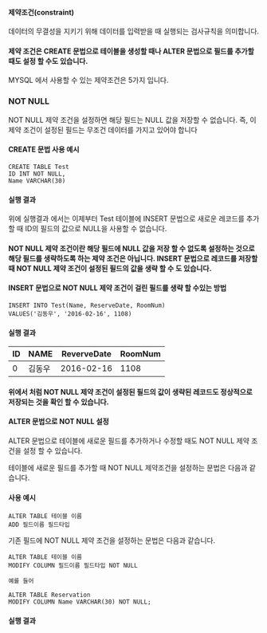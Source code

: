 #### 제약조건(constraint)
데이터의 무결성을 지키기 위해 데이터를 입력받을 때 실행되는 검사규칙을 의미합니다.
#### 제약 조건은 CREATE 문법으로 테이블을 생성할 때나 ALTER 문법으로 필드를 추가할 때도 설정 할 수도 있습니다.

MYSQL 에서 사용할 수 있는 제약조건은 5가지 입니다.

### NOT NULL
NOT NULL 제약 조건을 설정하면 해당 필드는 NULL 값을 저장할 수 없습니다. 
즉, 이 제약 조건이 설정된 필드는 무조건 데이터를 가지고 있어야 합니다
#### CREATE 문법 사용 예시
```
CREATE TABLE Test
ID INT NOT NULL,
Name VARCHAR(30)
```
#### 실행 결과


위에 실행결과 에서는 이제부터 Test 테이블에 INSERT 문법으로 새로운 레코드를 추가 할 때 ID의 필드의 값으로 NULL을 사용할 수 없습니다.

#### NOT NULL 제약 조건이란 해당 필드에 NULL 값을 저장 할 수 없도록 설정하는 것으로 해당 필드를 생략하도록 하는 제약 조건은 아닙니다. INSERT 문법으로 레코드를 저장할 때 NOT NULL 제약 조건이 설정된 필드의 값을 생략 할 수 도 있습니다. 
#### INSERT 문법으로 NOT NULL 제약 조건이 걸린 필드를 생략 할 수있는 방법
```
INSERT INTO Test(Name, ReserveDate, RoomNum)
VALUES('김동우', '2016-02-16', 1108)
```
#### 실행 결과
ID|NAME|ReverveDate|RoomNum
|---|---|---|---|
0 | 김동우 | 2016-02-16 | 1108
#### 위에서 처럼 NOT NULL 제약 조건이 설정된 필드의 값이 생략된 레코드도 정상적으로 저장되는 것을 확인 할 수 있습니다.

#### ALTER 문법으로 NOT NULL 설정
ALTER 문법으로 테이블에 새로운 필드를 추가하거나 수정할 때도 NOT NULL 제약 조건을 설정 할 수 있습니다.

테이블에 새로운 필드를 추가할 때 NOT NULL 제약조건을 설정하는 문법은 다음과 같습니다.
#### 사용 예시
```
ALTER TABLE 테이블 이름
ADD 필드이름 필드타입
```

기존 필드에 NOT NULL 제약 조건을 설정하는 문법은 다음과 같습니다.

```
ALTER TABLE 테이블 이름
MODIFY COLUMN 필드이름 필드타입 NOT NULL

예를 들어 

ALTER TABLE Reservation
MODIFY COLUMN Name VARCHAR(30) NOT NULL;
```
#### 실행 결과


